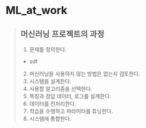 # ML_at_work

> ## 머신러닝 프로젝트의 과정
> 1. 문제를 정의한다.
> - sdf
> 2. 머신러닝을 사용하지 않는 방법은 없는지 검토한다.
> 3. 시스템을 설계한다.
> 4. 사용할 알고리즘을 선택한다.
> 5. 특징과 정답 데이터, 로그를 설계한다.
> 6. 데이터를 전처리한다.
> 7. 학습을 수행하고 파라미터를 튜닝한다.
> 8. 시스템에 통합한다.
